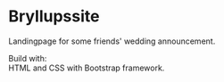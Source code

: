 # Bryllupssite
Landingpage for some friends' wedding announcement.

Build with:<br>
HTML and CSS with Bootstrap framework. 
